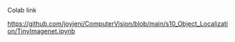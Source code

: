 
Colab link

https://github.com/joyjeni/ComputerVision/blob/main/s10_Object_Localization/TinyImagenet.ipynb
